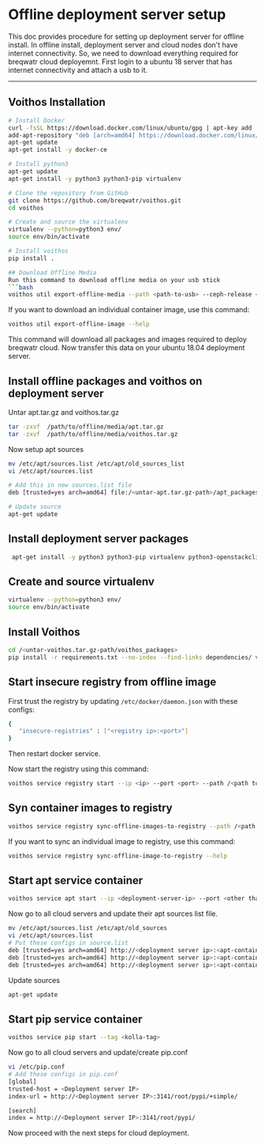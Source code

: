 # Offline deployment server setup
This doc provides procedure for setting up deployment server for offline install.
In offline install, deployment server and cloud nodes don't have internet connectivity.
So, we need to download everything required for breqwatr cloud deployemnt.
First login to a ubuntu 18 server that has internet connectivity and attach a usb to it.

---
## Voithos Installation 

```bash
# Install Docker
curl -fsSL https://download.docker.com/linux/ubuntu/gpg | apt-key add -
add-apt-repository "deb [arch=amd64] https://download.docker.com/linux/ubuntu bionic stable"
apt-get update
apt-get install -y docker-ce

# Install python3
apt-get update
apt-get install -y python3 python3-pip virtualenv

# Clone the repository from GitHub
git clone https://github.com/breqwatr/voithos.git
cd voithos

# Create and source the virtualenv
virtualenv --python=python3 env/
source env/bin/activate

# Install voithos
pip install .

## Download Offline Media
Run this command to download offline media on your usb stick
```bash
voithos util export-offline-media --path <path-to-usb> --ceph-release <ceph-ansible-version> --bw-tag <bw-tag> --kolla-tag <kolla-tag>
```
If you want to download an individual container image, use this command:
```bash
voithos util export-offline-image --help
```

This command will download all packages and images required to deploy breqwatr cloud.
Now transfer this data on your ubuntu 18.04 deployment server.

## Install offline packages and voithos on deployment server
Untar apt.tar.gz and voithos.tar.gz

```bash
tar -zxvf  /path/to/offline/media/apt.tar.gz
tar -zxvf  /path/to/offline/media/voithos.tar.gz 
```

Now setup apt sources
```bash
mv /etc/apt/sources.list /etc/apt/old_sources_list
vi /etc/apt/sources.list

# Add this in new sources.list file
deb [trusted=yes arch=amd64] file:/<untar-apt.tar.gz-path>/apt_packages/ ./

# Update source
apt-get update
```

## Install deployment server packages
```bash
 apt-get install -y python3 python3-pip virtualenv python3-openstackclient python3-gnocchiclient docker
```

## Create and source virtualenv
```bash
virtualenv --python=python3 env/
source env/bin/activate
```

## Install Voithos
```bash
cd /<untar-voithos.tar.gz-path/voithos_packages>
pip install -r requirements.txt --no-index --find-links dependencies/ voithos-1.0.tar.gz
```

## Start insecure registry from offline image
First trust the registry by updating `/etc/docker/daemon.json` with these configs:
```bash
{
   "insecure-registries" : ["<registry ip>:<port>"]
}
```
Then restart docker service.

Now start the registry using this command:
```bash
voithos service registry start --ip <ip> --port <port> --path /<path to offline_media>/images/breqwatr-registry-stable.docker
```

## Syn container images to registry
```bash
voithos service registry sync-offline-images-to-registry --path /<path to offline_media>/images/ --ceph-release <ceph-ansible-release> --bw-tag <tag> --kolla-tag <openstack-tag> <registry-ip:port>
```
If you want to sync an individual image to registry, use this command:
```bash
voithos service registry sync-offline-image-to-registry --help
```

## Start apt service container
```bash
voithos service apt start --ip <deployment-server-ip> --port <other than 80> --tag <kolla-tag>
```

Now go to all cloud servers and update their apt sources list file.
```bash
mv /etc/apt/sources.list /etc/apt/old_sources
vi /etc/apt/sources.list
# Put these configs in source.list
deb [trusted=yes arch=amd64] http://<deployment server ip>:<apt-container-port> <ubuntu-release> main
deb [trusted=yes arch=amd64] http://<deployment server ip>:<apt-container-port> <ubuntu-release>-updates main
deb [trusted=yes arch=amd64] http://<deployment server ip>:<apt-container-port> <ubuntu-release>-security main
```
Update sources
```bash
apt-get update
```

## Start pip service container
```bash
voithos service pip start --tag <kolla-tag>
```

Now go to all cloud servers and update/create pip.conf
```bash
vi /etc/pip.conf
# Add these configs in pip.conf
[global]
trusted-host = <Deployment server IP>
index-url = http://<Deployment server IP>:3141/root/pypi/+simple/

[search]
index = http://<Deployment server IP>:3141/root/pypi/
```

Now proceed with the next steps for cloud deployment.
